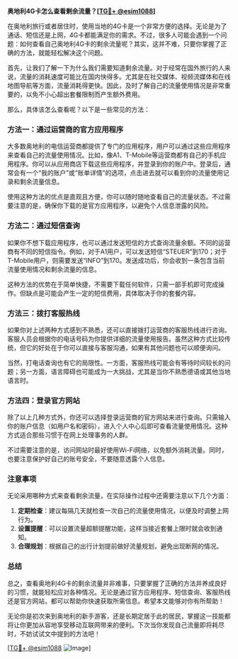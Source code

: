 **奥地利4G卡怎么查看剩余流量？[[TG💪+ @esim1088](https://t.me/s/esim1088)]**

在奥地利旅行或者居住时，使用当地的4G卡是一个非常方便的选择。无论是为了通话、短信还是上网，4G卡都能满足你的需求。不过，很多人可能会遇到一个问题：如何查看自己奥地利4G卡的剩余流量呢？其实，这并不难，只要你掌握了正确的方法，就能轻松解决这个问题。

首先，让我们了解一下为什么我们需要知道剩余流量。对于经常在国外旅行的人来说，流量的消耗速度可能比在国内快得多。尤其是在社交媒体、视频流媒体和在线地图导航等方面，流量消耗得更快。因此，及时了解自己的流量使用情况是非常重要的，以免不小心超出套餐限制而产生额外费用。

那么，具体该怎么查看呢？以下是一些常见的方法：

### 方法一：通过运营商的官方应用程序

大多数奥地利的电信运营商都提供了专门的应用程序，用户可以通过这些应用程序来查看自己的流量使用情况。比如，像A1、T-Mobile等运营商都有自己的手机应用程序。你可以从应用商店下载这些应用程序，并登录到你的账户中。登录后，通常会有一个“我的账户”或“账单详情”的选项，点击进去就可以看到你的流量使用记录和剩余流量信息。

使用这种方法的优点是直观且方便，你可以随时随地查看自己的流量状态。不过需要注意的是，确保你下载的是官方应用程序，以避免个人信息泄露的风险。

### 方法二：通过短信查询

如果你不想下载应用程序，也可以通过发送短信的方式查询流量余额。不同的运营商有不同的短信指令。例如，对于A1用户，可以发送短信“STEUER”到170；对于T-Mobile用户，则需要发送“INFO”到170。发送成功后，你会收到一条包含当前流量使用情况和剩余流量的信息。

这种方法的优势在于简单快捷，不需要下载任何软件，只需一部手机即可完成操作。但缺点是可能会产生一定的短信费用，具体取决于你的套餐内容。

### 方法三：拨打客服热线

如果你对上述两种方式感到不熟悉，还可以直接拨打运营商的客服热线进行咨询。客服人员会根据你的电话号码为你提供详细的流量使用报告。虽然这种方式比较传统，但它的好处在于你可以直接与客服沟通，如果有其他问题也可以顺便询问。

当然，打电话查询也有它的局限性。一方面，客服热线可能会有等待时间较长的问题；另一方面，语言障碍也可能成为一大挑战，尤其是当你不熟悉德语或其他当地语言时。

### 方法四：登录官方网站

除了以上几种方式外，你还可以选择登录运营商的官方网站来进行查询。只需输入你的账户信息（如用户名和密码），进入个人中心后即可查看流量使用情况。这种方式适合那些习惯于在网上处理事务的人群。

不过需要注意的是，访问网站时最好使用Wi-Fi网络，以免额外消耗流量。同时，也要注意保护好自己的账号安全，不要随意透露个人信息。

### 注意事项

无论采用哪种方式来查看剩余流量，在实际操作过程中还需要注意以下几个方面：

1. **定期检查**：建议每隔几天就检查一次自己的流量使用情况，以便及时调整上网行为。
2. **设置提醒**：可以设置流量超额提醒功能，这样当接近套餐上限时就会收到通知。
3. **合理规划**：根据自己的出行计划提前做好流量规划，避免出现断网的情况。

### 总结

总之，查看奥地利4G卡的剩余流量并非难事，只要掌握了正确的方法并养成良好的习惯，就能轻松应对各种情况。无论是通过官方应用程序、短信查询、客服热线还是官方网站，都可以帮助你快速获取所需信息。希望本文能够对你有所帮助！

无论你是初次来到奥地利的新手游客，还是长期定居于此的居民，掌握这一技能都将让你更加从容地享受移动互联网带来的便利。下次当你发现自己流量即将耗尽时，不妨试试文中提到的方法吧！

[[TG💪+ @esim1088](https://t.me/s/esim1088) ![Image](https://i.postimg.cc/4NQfJmqS/Snipaste-2025-05-13-00-14-12.png)]